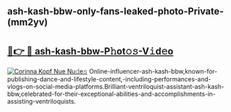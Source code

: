 ## ash-kash-bbw-only-fans​-leaked-photo​-Private-(mm2yv)


# <h2><a href="https://mediaupload.pro?title=ash-kash-bbw&ref=git">🔗👉 🔴 ash-kash-bbw-P𝚑ot𝚘𝚜-V𝚒d𝚎o</a></h2>

[![Corinna Kopf Nue Nu𝚍e𝚜](https://i.imgur.com/0qMVB7G.gif)](https://mediaupload.pro?title=ash-kash-bbw&ref=git)
Online-influencer-ash-kash-bbw,known-for-publishing-dance-and-lifestyle-content,-including-performances-and-vlogs-on-social-media-platforms.Brilliant-ventriloquist-assistant-ash-kash-bbw,celebrated-for-their-exceptional-abilities-and-accomplishments-in-assisting-ventriloquists.  